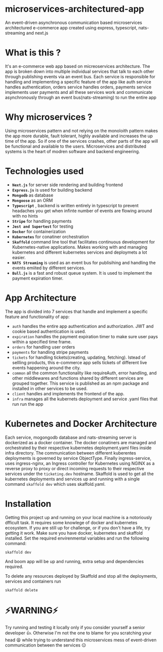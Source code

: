 # microservices-architectured-app
An event-driven asynchronous communication based microservices architectured e-commerce app created using express, typescript, nats-streaming and next.js

# What is this ?

It's an e-commerce web app based on micreoservices architecture. The app is broken down into multiple individual services that talk to each other through
publishing events via an event bus. Each service is responsible for handling and implementing a specific feature of the app like auth service handles authentication,
orders service handles orders, payments service implements user payments and all these services work and communicate asynchronously through an event bus(nats-streaming)
to run the entire app

# Why microservices ?

Using microservices pattern and not relying on the monoloith pattern makes the app more durable, fault tolerant, highly available and increases the up time of the app.
So if one of the services crashes, other parts of the app will be functional and available to the users. Microservices and distributed systems is the heart of modren
software and backend engineering.


# Technologies used

- **`Next.js`** for server side rendering and building frontend
- **`Express.js`** is used for building backend
- **`Mongodb`** as database
- **`Mongoose`** as an ORM
- **`Typescript`** , backend is written entirely in typescript to prevent headaches you get when infinte number of events are flowing around with no hints
- **`Stripe`** for handling payments
- **`Jest and Supertest`** for testing 
- **`Docker`** for containerization
- **`Kubernetes`** for conatiner orchestration
- **`Skaffold`** command line tool that facilitates continuous development for Kubernetes-native applications. Makes working with and managing kubernetes 
                  and different kubernetes services and deploymets a lot easier.
- **`NATS Streaming`** is used as an event bus for publisihing and handling the events emiited by different services.
- **`Bull.js`** is a fast and robust queue system. It is used to implement the payment expiration timer.


# App Architecture

The app is divided into 7 services that handle and implement a specific feature and functionality of app:

- `auth` handles the entire app authentication and authorization. JWT and cookie based authentication is used.
- `expiration` handles the payment expiration timer to make sure user pays within a specified time frame. 
- `orders` for handling user orders
- `payments` for handling stripe payments
- `tickets` for handling tickets(creating, updating, fetching). Istead of sellling products, this e-commerce app sells tickets of different live events happening around the city.
- `common` all the common functionality like requireAuth, error handling, and other middlewares and functions shared by different services are grouped together. 
            This service is published as an npm package and installed in other services to be used. 
- `client` handles and implements the frontend of the app.
- `infra`  manages all the kubernets deployment and service .yaml files that run run the app


# Kubernetes and Docker Architecture

Each service, mogongodb database and nats-streaming server is dockerized as a docker container. The docker conatiners are managed and orchestrated by their respective kubernetes deployment.yaml files inside infra directory. The communication between different kuberentes deployments is governed by service ObjectType.
Finally ingress-service, uses ingress-nginx, an Ingress controller for Kubernetes using NGINX as a reverse proxy to proxy or direct incoming requests to their
respective services under the `ticketing.dev` hostname. Skaffold is used to get all the kubernetes deployments and services up and running with a single command 
`skaffold dev` which uses skaffold.yaml.


#  Installation 

Getting this project up and running on your local machine is a notoriously dfficult task. It requires some knowlege of docker and kubernetes ecosystem. If you 
are still up for challenge, or if you don't have a life, try getting it work. Make sure you have docker, kubernetes and skaffold installed. Set the required envirenmental variables and run the following command:

```
skaffold dev
```

And boom app will be up and running, extra setup and dependencies required.

To delete any resources deployed by Skaffold and stop all the deployments, services and containers run 

```
skaffold delete
```

# ⚡WARNING⚡

Try running and testing it locally only if you consider yourself a senior developer 👍. Otherwise I'm not the one to blame for you scratching your head 😫
while trying to understand this microservices mess of event-driven communication between the services 😑

